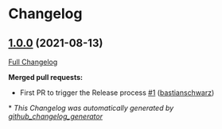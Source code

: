 # Changelog

## [1.0.0](https://github.com/codenamephp/chef.cookbook.keyboardLayout/tree/1.0.0) (2021-08-13)

[Full Changelog](https://github.com/codenamephp/chef.cookbook.keyboardLayout/compare/fd4be6ed3cee91a766f2d843705f2c8c8aa9b87a...1.0.0)

**Merged pull requests:**

- First PR to trigger the Release process [\#1](https://github.com/codenamephp/chef.cookbook.keyboardLayout/pull/1) ([bastianschwarz](https://github.com/bastianschwarz))



\* *This Changelog was automatically generated by [github_changelog_generator](https://github.com/github-changelog-generator/github-changelog-generator)*
